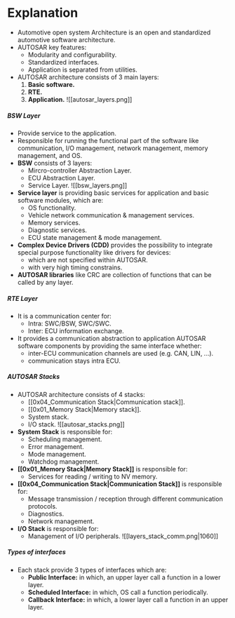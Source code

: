 # Explanation
- Automotive open system Architecture is an open and standardized automotive software architecture.
- AUTOSAR key features:
	- Modularity and configurability.
	- Standardized interfaces.
	- Application is separated from utilities.
- AUTOSAR architecture consists of 3 main layers:
	1. **Basic software.**
	2. **RTE.**
	3. **Application.**
	![[autosar_layers.png]]
##### BSW Layer
- Provide service to the application.
- Responsible for running the functional part of the software like communication, I/O management, network management, memory management, and OS.
- **BSW** consists of 3 layers:
	- Mircro-controller Abstraction Layer.
	- ECU Abstraction Layer.
	- Service Layer.
	 ![[bsw_layers.png]]
- **Service layer** is providing basic services for application and basic software modules, which are:
	- OS functionality.
	- Vehicle network communication & management services.
	- Memory services.
	- Diagnostic services.
	- ECU state management & mode management.
- **Complex Device Drivers (CDD)** provides the possibility to integrate special purpose functionality like drivers for devices:
	- which are not specified within AUTOSAR.
	- with very high timing constrains.
- **AUTOSAR libraries** like CRC are collection of functions that can be called by any layer.
##### RTE Layer
- It is a communication center for:
	- Intra: SWC/BSW, SWC/SWC.
	- Inter: ECU information exchange.
- It provides a communication abstraction to application AUTOSAR software components by providing the same interface whether:
	- inter-ECU communication channels are used (e.g. CAN, LIN, ...).
	- communication stays intra ECU.
##### AUTOSAR Stacks
- AUTOSAR architecture consists of 4 stacks:
	- [[0x04_Communication Stack|Communication stack]].
	- [[0x01_Memory Stack|Memory stack]].
	- System stack.
	- I/O stack.
	![[autosar_stacks.png]]
- **System Stack** is responsible for:
	- Scheduling management.
	- Error management.
	- Mode management.
	- Watchdog management.
- **[[0x01_Memory Stack|Memory Stack]]** is responsible for:
	- Services for reading / writing to NV memory.
- **[[0x04_Communication Stack|Communication Stack]]** is responsible for:
	- Message transmission / reception through different communication protocols.
	- Diagnostics.
	- Network management.
- **I/O Stack** is responsible for:
	- Management of I/O peripherals.
  ![[layers_stack_comm.png|1060]]
##### Types of interfaces
- Each stack provide 3 types of interfaces which are:
	- **Public Interface:** in which, an upper layer call a function in a lower layer.
	- **Scheduled Interface:** in which, OS call a function periodically.
	- **Callback Interface:** in which, a lower layer call a function in an upper layer.
